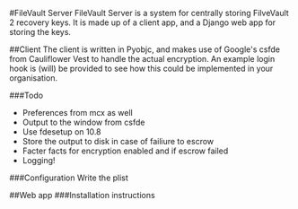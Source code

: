 #FileVault Server
FileVault Server is a system for centrally storing FilveVault 2 recovery keys. It is made up of a client app, and a Django web app for storing the keys.

##Client
The client is written in Pyobjc, and makes use of Google's csfde from Cauliflower Vest to handle the actual encryption. An example login hook is (will) be provided to see how this could be implemented in your organisation.

###Todo
- Preferences from mcx as well
- Output to the window from csfde
- Use fdesetup on 10.8
- Store the output to disk in case of failiure to escrow
- Facter facts for encryption enabled and if escrow failed
- Logging!

###Configuration
Write the plist

##Web app
###Installation instructions
